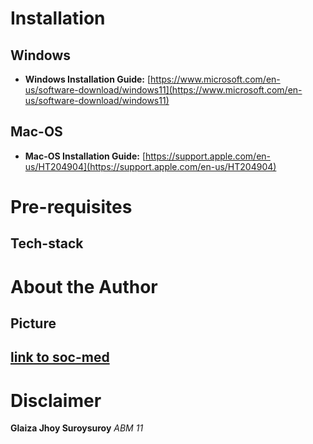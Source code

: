 # Installation
 ## Windows
 * **Windows Installation Guide:**
[https://www.microsoft.com/en-us/software-download/windows11](https://www.microsoft.com/en-us/software-download/windows11)

 ## Mac-OS
 * **Mac-OS Installation Guide:**
[https://support.apple.com/en-us/HT204904](https://support.apple.com/en-us/HT204904)

# Pre-requisites
 ## Tech-stack



# About the Author
 ## Picture
 ## [link to soc-med](https://www.facebook.com/profile.php?id=61558329915927)

# Disclaimer
 **Glaiza Jhoy Suroysuroy**
  _ABM 11_
